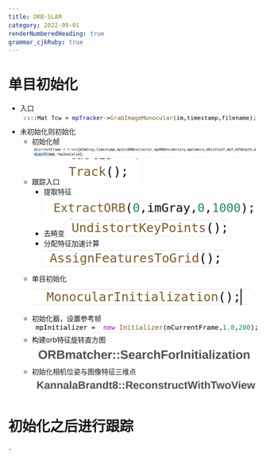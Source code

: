 ```yaml
---
title: ORB-SLAM
category: 2022-09-01
renderNumberedHeading: true
grammar_cjkRuby: true
---
```



# 单目初始化
- 入口
![![enter description here](./images/1662027631371.png)](./images/1662027724145.png)
- 未初始化则初始化
	- 初始化帧
	![](./images/1662027621081.png)
	- 跟踪入口
	![enter description here](./images/1662027759223.png)
		- 提取特征
			![enter description here](./images/1662035482796.png)
		- 去畸变
			![enter description here](./images/1662035516072.png)
		- 分配特征加速计算
		  ![enter description here](./images/1662036380614.png)
	- 单目初始化
	  ![enter description here](./images/1662027824693.png)
	- 初始化器，设置参考帧
	 ![enter description here](./images/1662035242010.png)
	- 构建orb特征旋转直方图
	  ![enter description here](./images/1662100676381.png)
	 - 初始化相机位姿与图像特征三维点
	  ![enter description here](./images/1662100724856.png)
	  
	  
	  
# 初始化之后进行跟踪
	- 

